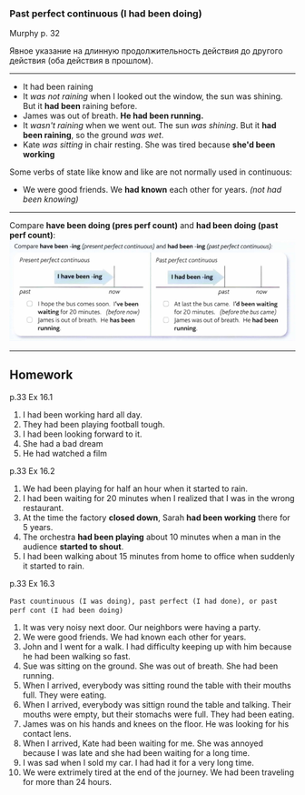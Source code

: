 ### Past perfect continuous (I had been doing)

Murphy p. 32

Явное указание на длинную продолжительность действия до другого действия (оба действия в прошлом).

----

+ It had been raining
+ It _was not raining_ when I looked out the window, the sun was shining. But it __had been__ raining before.
+ James was out of breath. __He had been running.__
+ It _wasn't raining_ when we went out. The sun _was shining_. But it __had been raining__, so the ground _was wet_.
+ Kate _was sitting_ in chair resting. She was tired because __she'd been working__

Some verbs of state like know and like are not normally used in continuous:
+ We were good friends. We __had known__ each other for years. _(not had been knowing)_

----


Compare __have been doing (pres perf count)__ and __had been doing (past perf count)__:
![alt text](past-perf-coun/compare.PNG "compare")

----

## Homework


p.33 Ex 16.1

1. I had been working hard all day.
1. They had been playing football tough.
5. I had been looking forward to it.
3. She had a bad dream
4. He had watched a film

p.33 Ex 16.2

1. We had been playing for half an hour when it started to rain.
2. I had been waiting for 20 minutes when I realized that I was in the wrong restaurant.
3. At the time the factory __closed down__, Sarah __had been working__ there for 5 years.
4. The orchestra __had been playing__ about 10 minutes when a man in the audience __started to shout__.
5. I had been walking about 15 minutes from home to office when suddenly it started to rain.

p.33 Ex 16.3

    Past countinuous (I was doing), past perfect (I had done), or past perf cont (I had been doing)

1. It was very noisy next door. Our neighbors were having a party.
2. We were good friends. We had known each other for years.
3. John and I went for a walk. I had difficulty keeping up with him because he had been walking so fast.
4. Sue was sitting on the ground. She was out of breath. She had been running.
5. When I arrived, everybody was sitting round the table with their mouths full. They were eating.
6. When I arrived, everybody was sittign round the table and talking. Their mouths were empty, but their stomachs were full. They had been eating.
7. James was on his hands and knees on the floor. He was looking for his contact lens.
8. When I arrived, Kate had been waiting for me. She was annoyed because I was late and she had been waiting for a long time.
9. I was sad when I sold my car. I had had it for a very long time.
10. We were extrimely tired at the end of the journey. We had been traveling for more than 24 hours.
